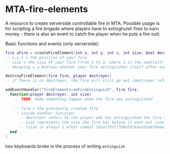 # MTA-fire-elements
A resource to create serverside controllable fire in MTA. Possible usage is for scripting a fire brigade where players have to extinghuish fires to earn money - there is also an event to catch the player when he puts a fire out).



Basic functions and events (only serverside):
```Lua
fire uFire = createFireElement(int x, int y, int z, int size, bool decaying)
-- x,y,z = the position of your fire
-- size = the size of your fire (from 1 to 3, where 1 is the smallest)
-- decaying = a boolean whether your fire extinguishes itself after some time (can be edited in fire_s.lua settings)

destroyFireElement(fire fire, player destroyer)
-- if there is no destroyer, the fire will still go out (destroyer refers to the player who should be in charge of extinguishing)

addEventHandler("fireElements:onFireExtinguish", fire fire, 
  function(player destroyer, int size)
    -- TODO: make something happen when the fire was extinguished
    
    -- fire = the previously created fire
    -- inside handler function:
      -- destroyer refers to the player who has extinguished the fire (otherwise nil)
      -- size represents the size the fire has before it went out (useful for determining which player did the most work when scripting something like a fire brigade)
      -- (size is always 1 after commit 195a1f5f1f358e3914aea51e8f4e9a731b15f2bf)
  end
)
```




two keyboards broke in the process of writing `extinguish`
